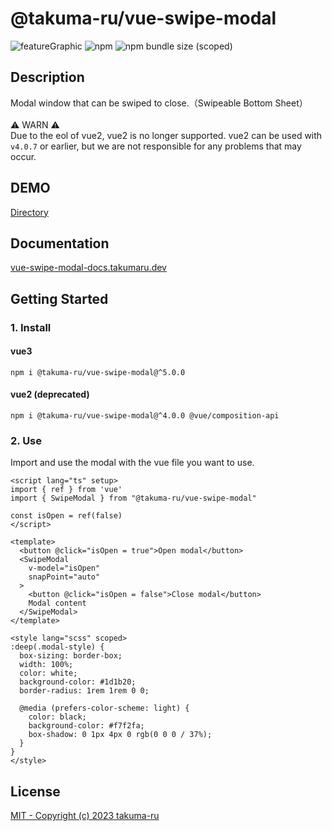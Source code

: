 # @takuma-ru/vue-swipe-modal

![featureGraphic](https://user-images.githubusercontent.com/49429291/182005490-2e0631ca-8271-48e6-9282-25df81ba0f8f.png)
![npm](https://img.shields.io/npm/dt/@takuma-ru/vue-swipe-modal?style=flat-square)
![npm bundle size (scoped)](https://img.shields.io/bundlephobia/min/@takuma-ru/vue-swipe-modal?style=flat-square)

## Description
Modal window that can be swiped to close.（Swipeable Bottom Sheet）<br>
<br>
⚠️ WARN ⚠️<br>
Due to the eol of vue2, vue2 is no longer supported. vue2 can be used with `v4.0.7` or earlier, but we are not responsible for any problems that may occur.


## DEMO
[Directory](https://github.com/takuma-ru/vue-swipe-modal/tree/main/demo/vue)

## Documentation

[vue-swipe-modal-docs.takumaru.dev](https://vue-swipe-modal-docs.takumaru.dev/)

## Getting Started
### 1. Install
#### vue3
```shell
npm i @takuma-ru/vue-swipe-modal@^5.0.0
```

#### vue2 (deprecated)
```shell
npm i @takuma-ru/vue-swipe-modal@^4.0.0 @vue/composition-api
```
### 2. Use
Import and use the modal with the vue file you want to use.

```vue
<script lang="ts" setup>
import { ref } from 'vue'
import { SwipeModal } from "@takuma-ru/vue-swipe-modal"

const isOpen = ref(false)
</script>

<template>
  <button @click="isOpen = true">Open modal</button>
  <SwipeModal
    v-model="isOpen"
    snapPoint="auto"
  >
    <button @click="isOpen = false">Close modal</button>
    Modal content
  </SwipeModal>
</template>

<style lang="scss" scoped>
:deep(.modal-style) {
  box-sizing: border-box;
  width: 100%;
  color: white;
  background-color: #1d1b20;
  border-radius: 1rem 1rem 0 0;

  @media (prefers-color-scheme: light) {
    color: black;
    background-color: #f7f2fa;
    box-shadow: 0 1px 4px 0 rgb(0 0 0 / 37%);
  }
}
</style>
```

## License
[MIT - Copyright (c) 2023 takuma-ru](https://github.com/takuma-ru/vue-swipe-modal/blob/main/LICENSE.md)
